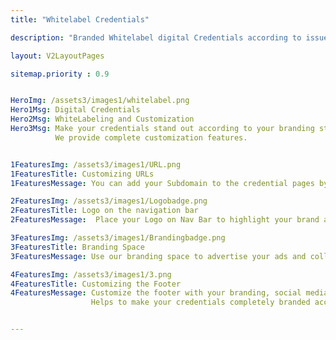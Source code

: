 ```yaml
---
title: "Whitelabel Credentials"

description: "Branded Whitelabel digital Credentials according to issue verifiable credentials"

layout: V2LayoutPages

sitemap.priority : 0.9


HeroImg: /assets3/images1/whitelabel.png
Hero1Msg: Digital Credentials
Hero2Msg: WhiteLabeling and Customization
Hero3Msg: Make your credentials stand out according to your branding standards and requirements by easily deploying and customizing it. 
          We provide complete customization features.


1FeaturesImg: /assets3/images1/URL.png
1FeaturesTitle: Customizing URLs
1FeaturesMessage: You can add your Subdomain to the credential pages by creating a c-name record under your dns and be the front end of issuing verifiable credentials

2FeaturesImg: /assets3/images1/Logobadge.png
2FeaturesTitle: Logo on the navigation bar
2FeaturesMessage:  Place your Logo on Nav Bar to highlight your brand and be the front face for issuing digital credentials.

3FeaturesImg: /assets3/images1/Brandingbadge.png
3FeaturesTitle: Branding Space
3FeaturesMessage: Use our branding space to advertise your ads and collect inbound leads from credential page visitors.Considering digital credentials as a great tool for generating inbound leads.

4FeaturesImg: /assets3/images1/3.png
4FeaturesTitle: Customizing the Footer
4FeaturesMessage: Customize the footer with your branding, social media handles and quick links.
                  Helps to make your credentials completely branded according to your requirements.


---
```

